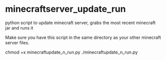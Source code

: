 # minecraftserver_update_run
python script to update minecraft server, grabs the most recent minecraft jar and runs it

Make sure you have this script in the same directory as your other minecraft server files.

chmod +x minecraftupdate_n_run.py
./minecraftupdate_n_run.py
